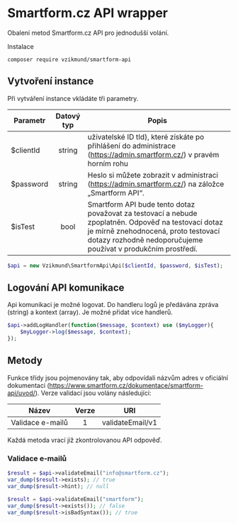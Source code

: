 # Smartform.cz API wrapper
Obalení metod Smartform.cz API pro jednodušší volání. 

Instalace
```
composer require vzikmund/smartform-api
```

## Vytvoření instance
Při vytváření instance vkládáte tři parametry. 

| Parametr  | Datový typ | Popis |
|-----------|:----------:|------|
| $clientId |   string   | uživatelské ID tId), které získáte po přihlášení do administrace (https://admin.smartform.cz/) v pravém horním rohu |
| $password |   string   |  Heslo si můžete zobrazit v administraci (https://admin.smartform.cz/) na záložce „Smartform API“. |
| $isTest         |    bool    |   Smartform API bude tento dotaz považovat za testovací a nebude zpoplatněn. Odpověď na testovací dotaz je mírně znehodnocená, proto testovací dotazy rozhodně nedoporučujeme používat v produkčním prostředí. |

```php
$api = new Vzikmund\SmartformApi\Api($clientId, $password, $isTest);
```

## Logování API komunikace
Api komunikaci je možné logovat. Do handleru logů je předávána zpráva (string) a kontext (array). Je možné přidat více handlerů.
```php
$api->addLogHandler(function($message, $context) use ($myLogger){
    $myLogger->log($message, $context);
});
```

## Metody
Funkce třídy jsou pojmenovány tak, aby odpovídali názvům adres v oficiální dokumentaci (https://www.smartform.cz/dokumentace/smartform-api/uvod/). Verze validací jsou volány následující:

| Název    | Verze |     URI |
|----------|:-----:|------|
| Validace e-mailů |   1   | validateEmail/v1 |

Každá metoda vrací již zkontrolovanou API odpověď.  

### Validace e-mailů
```php
$result = $api->validateEmail("info@smartform.cz");
var_dump($result->exists); // true
var_dump($result->hint); // null
```
```php
$result = $api->validateEmail("smartform");
var_dump($result->exists()); // false
var_dump($result->isBadSyntax()); // true
```